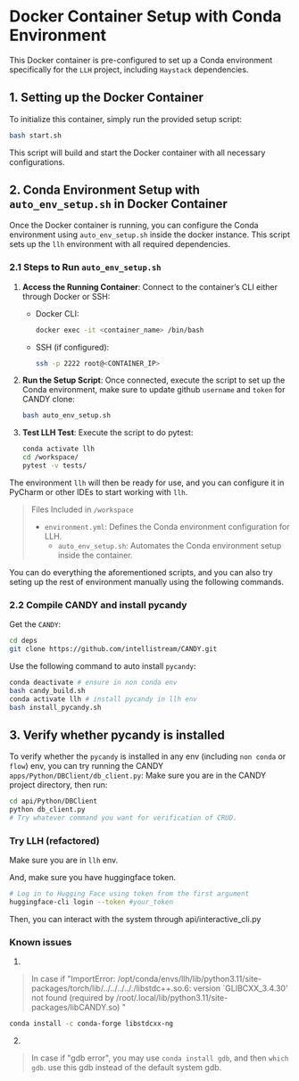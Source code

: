 # Docker Container Setup with Conda Environment

This Docker container is pre-configured to set up a Conda environment specifically for the `LLH` project, including
`Haystack` dependencies.

## 1. Setting up the Docker Container

To initialize this container, simply run the provided setup script:

```bash
bash start.sh
```

This script will build and start the Docker container with all necessary configurations.

## 2. Conda Environment Setup with `auto_env_setup.sh` in Docker Container

Once the Docker container is running, you can configure the Conda environment using `auto_env_setup.sh` inside the
docker instance. This script sets up the `llh` environment with all required dependencies.

### 2.1 Steps to Run `auto_env_setup.sh`

1. **Access the Running Container**: Connect to the container’s CLI either through Docker or SSH:
    - Docker CLI:
      ```bash
      docker exec -it <container_name> /bin/bash
      ```
    - SSH (if configured):
      ```bash
      ssh -p 2222 root@<CONTAINER_IP>
      ```

2. **Run the Setup Script**: Once connected, execute the script to set up the Conda environment, make sure to update github `username` and `token` for CANDY clone:
   ```bash
   bash auto_env_setup.sh
   ```

3. **Test LLH Test**: Execute the script to do pytest:
   ```bash
   conda activate llh
   cd /workspace/
   pytest -v tests/
   ```

The environment `llh` will then be ready for use, and you can configure it in PyCharm or other IDEs to start working
with `llh`.

> Files Included in `/workspace`
>   - `environment.yml`: Defines the Conda environment configuration for LLH.
>     - `auto_env_setup.sh`: Automates the Conda environment setup inside the container.

You can do everything the aforementioned scripts, and you can also try seting up the rest of environment manually using the following commands.

### 2.2 Compile CANDY and install pycandy

Get the `CANDY`:

```bash
cd deps
git clone https://github.com/intellistream/CANDY.git
```

Use the following command to auto install `pycandy`:

```bash
conda deactivate # ensure in non conda env
bash candy_build.sh
conda activate llh # install pycandy in llh env
bash install_pycandy.sh
```

## 3. Verify whether pycandy is installed

To verify whether the `pycandy` is installed in any env (including `non conda` or `flow`) env, you can try running the
CANDY `apps/Python/DBClient/db_client.py`:
Make sure you are in the CANDY project directory, then run:

```bash
cd api/Python/DBClient
python db_client.py
# Try whatever command you want for verification of CRUD.
```

### Try LLH (refactored)

Make sure you are in `llh` env.

And, make sure you have huggingface token.

```bash
# Log in to Hugging Face using token from the first argument
huggingface-cli login --token #your_token
```

Then, you can interact with the system through api/interactive_cli.py

### Known issues
1. 
> In case if "ImportError: /opt/conda/envs/llh/lib/python3.11/site-packages/torch/lib/../../../.././libstdc++.so.6:
version `GLIBCXX_3.4.30' not found (required by /root/.local/lib/python3.11/site-packages/libCANDY.so)
"
```bash
conda install -c conda-forge libstdcxx-ng
```

2.
> In case if "gdb error", you may use `conda install gdb`, and then `which gdb`. use this gdb instead of the default system gdb.

